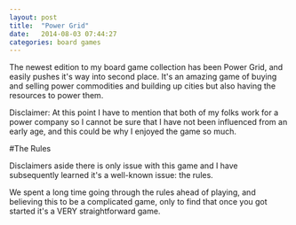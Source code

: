 ```yaml
---
layout: post
title:  "Power Grid"
date:   2014-08-03 07:44:27
categories: board games
---
```


The newest edition to my board game collection has been Power Grid, and easily pushes it's way into second place. It's an amazing game of buying and selling power commodities and building up cities but also having the resources to power them.

Disclaimer: At this point I have to mention that both of my folks work for a power company so I cannot be sure that I have not been influenced from an early age, and this could be why I enjoyed the game so much.

#The Rules

Disclaimers aside there is only issue with this game and I have subsequently learned it's a well-known issue: the rules.

We spent a long time going through the rules ahead of playing, and believing this to be a complicated game, only to find that once you got started it's a VERY straightforward game.
